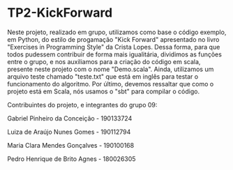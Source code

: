 # TP2-KickForward

Neste projeto, realizado em grupo, utilizamos como base o código exemplo, em Python, do estilo de progamação "Kick Forward" apresentado no livro "Exercises in Programming Style" da Crista Lopes. Dessa forma, para que todos pudessem contribuir de forma mais igualitária, dividimos as funções entre o grupo, e nos auxiliamos para a criação do código em scala, presente neste projeto com o nome "Demo.scala". Ainda, utilizamos um arquivo teste chamado "teste.txt" que está em inglês para testar o funcionamento do algoritmo. Por último, devemos ressaltar que como o projeto está em Scala, nós usamos o "sbt" para compilar o código. 


Contribuintes do projeto, e integrantes do grupo 09:

Gabriel Pinheiro da Conceição - 190133724

Luiza de Araújo Nunes Gomes - 190112794

Maria Clara Mendes Gonçalves - 190100168

Pedro Henrique de Brito Agnes - 180026305
